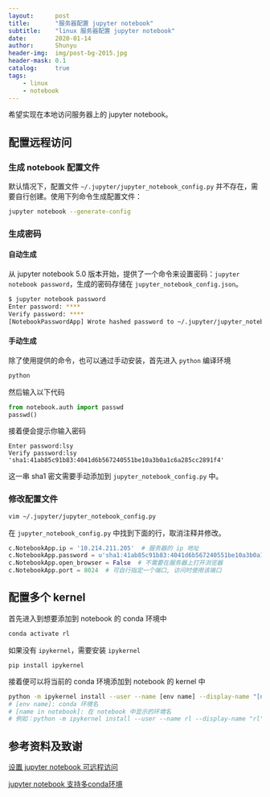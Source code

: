 ```yaml
---
layout:      post
title:       "服务器配置 jupyter notebook"
subtitle:    "linux 服务器配置 jupyter notebook"
date:        2020-01-14
author:      Shunyu
header-img:  img/post-bg-2015.jpg
header-mask: 0.1
catalog:     true
tags:
    - linux
    - notebook
---
```




希望实现在本地访问服务器上的 jupyter notebook。



## 配置远程访问

### 生成 notebook 配置文件

默认情况下，配置文件 `~/.jupyter/jupyter_notebook_config.py` 并不存在，需要自行创建。使用下列命令生成配置文件：

```bash
jupyter notebook --generate-config
```



### 生成密码

#### 自动生成

从 jupyter notebook 5.0 版本开始，提供了一个命令来设置密码：`jupyter notebook password`，生成的密码存储在 `jupyter_notebook_config.json`。

```bash
$ jupyter notebook password
Enter password: ****
Verify password: ****
[NotebookPasswordApp] Wrote hashed password to ~/.jupyter/jupyter_notebook_config.json
```



#### 手动生成

除了使用提供的命令，也可以通过手动安装，首先进入 `python` 编译环境

```bash
python
```

然后输入以下代码

```python
from notebook.auth import passwd
passwd()
```

接着便会提示你输入密码

```
Enter password:lsy
Verify password:lsy
'sha1:41ab85c91b83:4041d6b567240551be10a3b0a1c6a285cc2891f4'
```

这一串 sha1 密文需要手动添加到 `jupyter_notebook_config.py` 中。



### 修改配置文件

``` bash
vim ~/.jupyter/jupyter_notebook_config.py
```

在 `jupyter_notebook_config.py` 中找到下面的行，取消注释并修改。

```python
c.NotebookApp.ip = '10.214.211.205'  # 服务器的 ip 地址
c.NotebookApp.password = u'sha1:41ab85c91b83:4041d6b567240551be10a3b0a1c6a285cc2891f4'  # 手动生存密码的 sha1 密文需要写在这，自动生成的不需要填写
c.NotebookApp.open_browser = False  # 不需要在服务器上打开浏览器
c.NotebookApp.port = 8024  # 可自行指定一个端口, 访问时使用该端口
```



## 配置多个 kernel

首先进入到想要添加到 notebook 的 conda 环境中

```bash
conda activate rl
```

如果没有 `ipykernel`，需要安装 `ipykernel`

```
pip install ipykernel
```

接着便可以将当前的 conda 环境添加到 notebook 的 kernel 中

```bash
python -m ipykernel install --user --name [env name] --display-name "[name in notebook]"
# [env name]: conda 环境名
# [name in notebook]: 在 notebook 中显示的环境名
# 例如：python -m ipykernel install --user --name rl --display-name "rl"
```



## 参考资料及致谢

[设置 jupyter notebook 可远程访问](sdn.net/simple_the_best/article/details/77005400)

[jupyter notebook 支持多conda环境](https://blog.csdn.net/u011622208/article/details/90379584)

